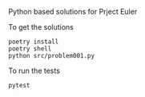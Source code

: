 Python based solutions for Prject Euler

To get the solutions

```
poetry install
poetry shell
python src/problem001.py
```

To run the tests

```
pytest
```